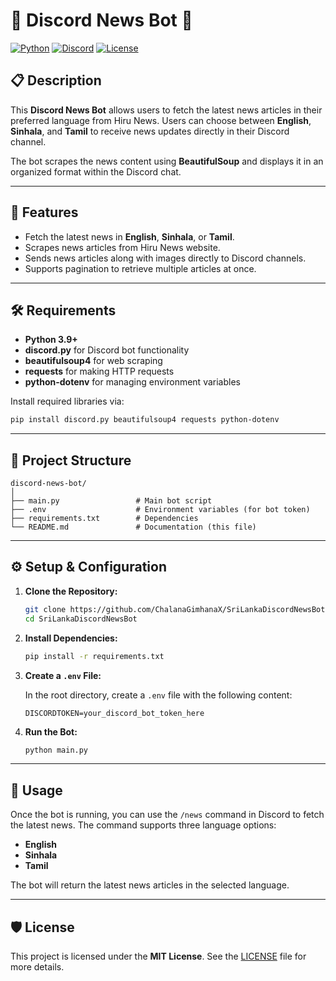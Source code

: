 # 📰 Discord News Bot 📢

[![Python](https://img.shields.io/badge/Python-3.9%2B-blue.svg)](https://www.python.org/)
[![Discord](https://img.shields.io/badge/Discord-Bot-blue.svg)](https://discord.com)
[![License](https://img.shields.io/badge/License-MIT-brightgreen.svg)](https://opensource.org/licenses/MIT)

## 📋 Description

This **Discord News Bot** allows users to fetch the latest news articles in their preferred language from Hiru News. Users can choose between **English**, **Sinhala**, and **Tamil** to receive news updates directly in their Discord channel.

The bot scrapes the news content using **BeautifulSoup** and displays it in an organized format within the Discord chat.

---

## 🎯 Features

- Fetch the latest news in **English**, **Sinhala**, or **Tamil**.
- Scrapes news articles from Hiru News website.
- Sends news articles along with images directly to Discord channels.
- Supports pagination to retrieve multiple articles at once.

---

## 🛠️ Requirements

- **Python 3.9+**
- **discord.py** for Discord bot functionality
- **beautifulsoup4** for web scraping
- **requests** for making HTTP requests
- **python-dotenv** for managing environment variables

Install required libraries via:
```bash
pip install discord.py beautifulsoup4 requests python-dotenv
```

---

## 📁 Project Structure

```
discord-news-bot/
│
├── main.py                 # Main bot script
├── .env                    # Environment variables (for bot token)
├── requirements.txt        # Dependencies
└── README.md               # Documentation (this file)
```

---

## ⚙️ Setup & Configuration

1. **Clone the Repository:**
   ```bash
   git clone https://github.com/ChalanaGimhanaX/SriLankaDiscordNewsBot.git
   cd SriLankaDiscordNewsBot
   ```

2. **Install Dependencies:**
   ```bash
   pip install -r requirements.txt
   ```

3. **Create a `.env` File:**

   In the root directory, create a `.env` file with the following content:

   ```
   DISCORDTOKEN=your_discord_bot_token_here
   ```

4. **Run the Bot:**
   ```bash
   python main.py
   ```

---

## 📌 Usage

Once the bot is running, you can use the `/news` command in Discord to fetch the latest news. The command supports three language options:

- **English**
- **Sinhala**
- **Tamil**

The bot will return the latest news articles in the selected language.

---

## 🛡️ License

This project is licensed under the **MIT License**. See the [LICENSE](LICENSE) file for more details.
